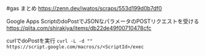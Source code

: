 #gas
まとめ
https://zenn.dev/iwatos/scraps/553d199d0b7df0


Google Apps ScriptのdoPostでJSONなパラメータのPOSTリクエストを受ける
https://qiita.com/shirakiya/items/db22de49f00710478cfc


curlでdoPostを実行
`curl -L -d "" https://script.google.com/macros/s/<ScriptId>/exec`